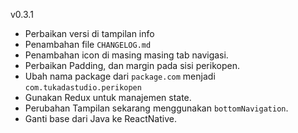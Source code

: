 v0.3.1

* Perbaikan versi di tampilan info
* Penambahan file `CHANGELOG.md`
* Penambahan icon di masing masing tab navigasi.
* Perbaikan Padding, dan margin pada sisi perikopen.
* Ubah nama package dari `package.com` menjadi `com.tukadastudio.perikopen`
* Gunakan Redux untuk manajemen state.
* Perubahan Tampilan sekarang menggunakan `bottomNavigation`.
* Ganti base dari Java ke ReactNative.